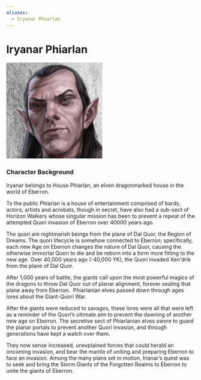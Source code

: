 ```yaml
---
aliases:
  - Iryanar Phiarlan
---
```


# Iryanar Phiarlan

![200](Images\636377842071269252.jpg)

### Character Background

Iryanar belongs to House Phiarlan, an elven dragonmarked house in the world of Eberron. 

To the public Phiarlan is a house of entertainment comprised of bards, actors, artists and acrobats, though in secret, have also had a sub-sect of Horizon Walkers whose singular mission has been to prevent a repeat of the attempted Quori invasion of Eberron over 40000 years ago. 

The quori are nightmarish beings from the plane of Dal Quor, the Region of Dreams. The quori lifecycle is somehow connected to Eberron; specifically, each new Age on Eberron changes the nature of Dal Quor, causing the otherwise immortal Quori to die and be reborn into a form more fitting to the new age. Over 40,000 years ago (-40,000 YK), the Quori invaded Xen'drik from the plane of Dal Quor. 

After 1,000 years of battle, the giants call upon the most powerful magics of the dragons to throw Dal Quor out of planar alignment, forever sealing that plane away from Eberron.  Phiarlanian elves passed down through ages lores about the Giant-Quori War. 

After the giants were reduced to savages, these lores were all that were left as a reminder of the Quori’s ultimate aim to prevent the dawning of another new age on Eberron. The secretive sect of Phiarlanian elves swore to guard the planar portals to prevent another Quori invasion, and through generations have kept a watch over them. 

They now sense increased, unexplained forces that could herald an oncoming invasion, and bear the mantle of uniting and preparing Eberron to face an invasion. Among the many plans set in motion, Irianar’s quest was to seek and bring the Storm Giants of the Forgotten Realms to Eberron to unite the giants of Eberron.
